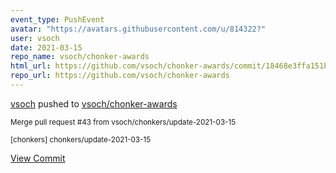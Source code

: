 ```yaml
---
event_type: PushEvent
avatar: "https://avatars.githubusercontent.com/u/814322?"
user: vsoch
date: 2021-03-15
repo_name: vsoch/chonker-awards
html_url: https://github.com/vsoch/chonker-awards/commit/18468e3ffa151b6f9f2da4151d314a22c8f38fbd
repo_url: https://github.com/vsoch/chonker-awards
---
```


<a href='https://github.com/vsoch' target='_blank'>vsoch</a> pushed to <a href='https://github.com/vsoch/chonker-awards' target='_blank'>vsoch/chonker-awards</a>

<small>Merge pull request #43 from vsoch/chonkers/update-2021-03-15

[chonkers] chonkers/update-2021-03-15</small>

<a href='https://github.com/vsoch/chonker-awards/commit/18468e3ffa151b6f9f2da4151d314a22c8f38fbd' target='_blank'>View Commit</a>